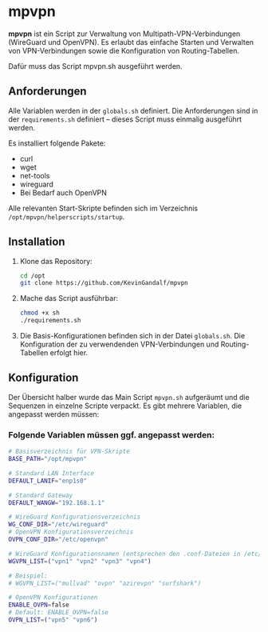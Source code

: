 # mpvpn

**mpvpn** ist ein Script zur Verwaltung von Multipath-VPN-Verbindungen (WireGuard und OpenVPN). Es erlaubt das einfache Starten und Verwalten von VPN-Verbindungen sowie die Konfiguration von Routing-Tabellen.

Dafür muss das Script mpvpn.sh ausgeführt werden.

## Anforderungen

Alle Variablen werden in der `globals.sh` definiert. Die Anforderungen sind in der `requirements.sh` definiert – dieses Script muss einmalig ausgeführt werden.

Es installiert folgende Pakete:
- curl
- wget
- net-tools
- wireguard
- Bei Bedarf auch OpenVPN

Alle relevanten Start-Skripte befinden sich im Verzeichnis `/opt/mpvpn/helperscripts/startup`.

## Installation

1. Klone das Repository:
    ```bash
    cd /opt
    git clone https://github.com/KevinGandalf/mpvpn
    ```

2. Mache das Script ausführbar:
    ```bash
    chmod +x sh
    ./requirements.sh
    ```

3. Die Basis-Konfigurationen befinden sich in der Datei `globals.sh`. Die Konfiguration der zu verwendenden VPN-Verbindungen und Routing-Tabellen erfolgt hier.

## Konfiguration

Der Übersicht halber wurde das Main Script `mpvpn.sh` aufgeräumt und die Sequenzen in einzelne Scripte verpackt. Es gibt mehrere Variablen, die angepasst werden müssen:

### Folgende Variablen müssen ggf. angepasst werden:

```bash
# Basisverzeichnis für VPN-Skripte
BASE_PATH="/opt/mpvpn"

# Standard LAN Interface
DEFAULT_LANIF="enp1s0"

# Standard Gateway
DEFAULT_WANGW="192.168.1.1"

# WireGuard Konfigurationsverzeichnis
WG_CONF_DIR="/etc/wireguard"
# OpenVPN Konfigurationsverzeichnis
OVPN_CONF_DIR="/etc/openvpn"

# WireGuard Konfigurationsnamen (entsprechen den .conf-Dateien in /etc/wireguard)
WGVPN_LIST=("vpn1" "vpn2" "vpn3" "vpn4")

# Beispiel:
# WGVPN_LIST=("mullvad" "ovpn" "azirevpn" "surfshark")

# OpenVPN Konfigurationen
ENABLE_OVPN=false
# Default: ENABLE_OVPN=false
OVPN_LIST=("vpn5" "vpn6")
